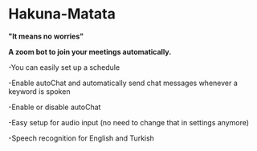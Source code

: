 # Hakuna-Matata
<b>"It means no worries"</b>
<br>

 <strong> A zoom bot to join your meetings automatically. 
 </strong>

-You can easily set up a schedule

-Enable autoChat and automatically send chat messages whenever a keyword is spoken

-Enable or disable autoChat

-Easy setup for audio input (no need to change that in settings anymore)

-Speech recognition for English and Turkish

